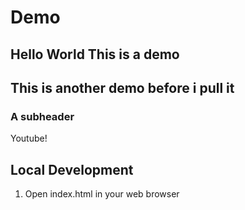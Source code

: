 # Demo

## Hello World This is a demo

## This is another demo before i pull it

### A subheader

Youtube!

## Local Development

1. Open index.html in your web browser
